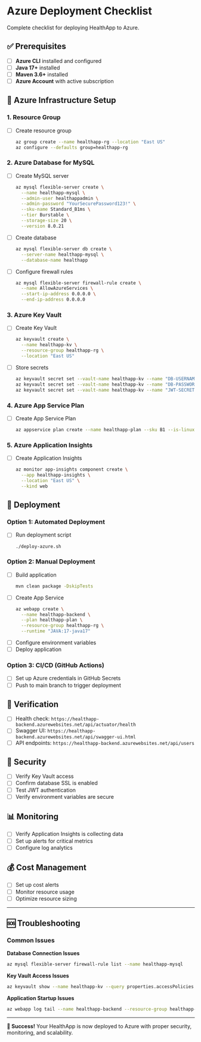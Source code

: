 # Azure Deployment Checklist

Complete checklist for deploying HealthApp to Azure.

## ✅ Prerequisites

- [ ] **Azure CLI** installed and configured
- [ ] **Java 17+** installed
- [ ] **Maven 3.6+** installed
- [ ] **Azure Account** with active subscription

## 🔧 Azure Infrastructure Setup

### 1. Resource Group
- [ ] Create resource group
  ```bash
  az group create --name healthapp-rg --location "East US"
  az configure --defaults group=healthapp-rg
  ```

### 2. Azure Database for MySQL
- [ ] Create MySQL server
  ```bash
  az mysql flexible-server create \
    --name healthapp-mysql \
    --admin-user healthappadmin \
    --admin-password "YourSecurePassword123!" \
    --sku-name Standard_B1ms \
    --tier Burstable \
    --storage-size 20 \
    --version 8.0.21
  ```
- [ ] Create database
  ```bash
  az mysql flexible-server db create \
    --server-name healthapp-mysql \
    --database-name healthapp
  ```
- [ ] Configure firewall rules
  ```bash
  az mysql flexible-server firewall-rule create \
    --name AllowAzureServices \
    --start-ip-address 0.0.0.0 \
    --end-ip-address 0.0.0.0
  ```

### 3. Azure Key Vault
- [ ] Create Key Vault
  ```bash
  az keyvault create \
    --name healthapp-kv \
    --resource-group healthapp-rg \
    --location "East US"
  ```
- [ ] Store secrets
  ```bash
  az keyvault secret set --vault-name healthapp-kv --name "DB-USERNAME" --value "healthappadmin"
  az keyvault secret set --vault-name healthapp-kv --name "DB-PASSWORD" --value "YourSecurePassword123!"
  az keyvault secret set --vault-name healthapp-kv --name "JWT-SECRET" --value "$(openssl rand -hex 32)"
  ```

### 4. Azure App Service Plan
- [ ] Create App Service Plan
  ```bash
  az appservice plan create --name healthapp-plan --sku B1 --is-linux
  ```

### 5. Azure Application Insights
- [ ] Create Application Insights
  ```bash
  az monitor app-insights component create \
    --app healthapp-insights \
    --location "East US" \
    --kind web
  ```

## 🚀 Deployment

### Option 1: Automated Deployment
- [ ] Run deployment script
  ```bash
  ./deploy-azure.sh
  ```

### Option 2: Manual Deployment
- [ ] Build application
  ```bash
  mvn clean package -DskipTests
  ```
- [ ] Create App Service
  ```bash
  az webapp create \
    --name healthapp-backend \
    --plan healthapp-plan \
    --resource-group healthapp-rg \
    --runtime "JAVA:17-java17"
  ```
- [ ] Configure environment variables
- [ ] Deploy application

### Option 3: CI/CD (GitHub Actions)
- [ ] Set up Azure credentials in GitHub Secrets
- [ ] Push to main branch to trigger deployment

## 🧪 Verification

- [ ] Health check: `https://healthapp-backend.azurewebsites.net/api/actuator/health`
- [ ] Swagger UI: `https://healthapp-backend.azurewebsites.net/api/swagger-ui.html`
- [ ] API endpoints: `https://healthapp-backend.azurewebsites.net/api/users`

## 🔐 Security

- [ ] Verify Key Vault access
- [ ] Confirm database SSL is enabled
- [ ] Test JWT authentication
- [ ] Verify environment variables are secure

## 📊 Monitoring

- [ ] Verify Application Insights is collecting data
- [ ] Set up alerts for critical metrics
- [ ] Configure log analytics

## 💰 Cost Management

- [ ] Set up cost alerts
- [ ] Monitor resource usage
- [ ] Optimize resource sizing

---

## 🆘 Troubleshooting

### Common Issues

**Database Connection Issues**
```bash
az mysql flexible-server firewall-rule list --name healthapp-mysql
```

**Key Vault Access Issues**
```bash
az keyvault show --name healthapp-kv --query properties.accessPolicies
```

**Application Startup Issues**
```bash
az webapp log tail --name healthapp-backend --resource-group healthapp-rg
```

---

**🎉 Success!** Your HealthApp is now deployed to Azure with proper security, monitoring, and scalability. 